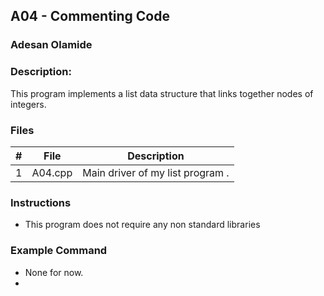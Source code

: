 ## A04 - Commenting Code
### Adesan Olamide
### Description:

This program implements a list data structure that links together nodes of integers. 

### Files

|   #   | File     | Description                      |
| :---: | -------- | -------------------------------- |
|   1   | A04.cpp | Main driver of my list program . |


### Instructions

- This program does not require any non standard libraries

### Example Command

- None for now.
- 
